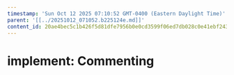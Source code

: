 ```yaml
---
timestamp: 'Sun Oct 12 2025 07:10:52 GMT-0400 (Eastern Daylight Time)'
parent: '[[../20251012_071052.b225124e.md]]'
content_id: 20ae4bec5c1b426f5d81dfe7956b0e0cd3599f06ed7db028c0e41ebf243f16d1
---
```


# implement: Commenting
